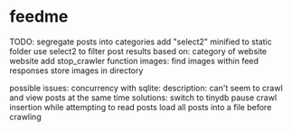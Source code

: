 # feedme

TODO:
segregate posts into categories
add "select2" minified to static folder
use select2 to filter post results based on:
  category of website
  website
add stop_crawler function
images:
  find images within feed responses
  store images in directory
  
possible issues:
  concurrency with sqlite:
      description:
        can't seem to crawl and view posts at the same time
      solutions:
        switch to tinydb
        pause crawl insertion while attempting to read posts
        load all posts into a file before crawling
